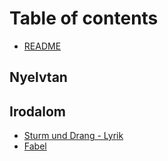 # Table of contents

* [README](README.md)

## Nyelvtan

## Irodalom

* [Sturm und Drang - Lyrik](irodalom/sturm-und-drang-lyrik.md)
* [Fabel](irodalom/fabel.md)

